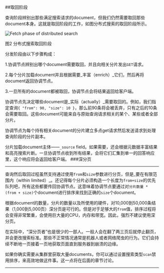 ##取回阶段

查询阶段辨别出那些满足搜索请求的document，但我们仍然需要取回那些document本身。这就是取回阶段的工作，如图分布式搜索的取回阶段所示。

![Fetch phase of distributed search](../images/elas_0902.png)

图2 分布式搜索取回阶段

分发阶段由以下步骤构成：

1.协调节点辨别出哪个document需要取回，并且向相关分片发出`GET`请求。

2.每个分片加载document并且根据需要_丰富（enrich）_它们，然后再将document返回协调节点。

3.一旦所有的document都被取回，协调节点会将结果返回给客户端。

协调节点先决定哪些document是_实际（actually）_需要取回的。例如，我们指定查询```{ "from": 90, "size": 10 }```，那么前90条将会被丢弃，只有之后的10条会需要取回。这些document可能来自与原始查询请求相关的某个、某些或者全部分片。

协调节点为每个持有相关document的分片建立多点get请求然后发送请求到处理查询阶段的分片副本。

分片加载document主体——`_source` field。如果需要，还会根据元数据丰富结果和高亮搜索片断。一旦协调节点收到所有结果，会将它们汇集到单一的回答响应里，这个响应将会返回给客户端。
###深分页
****
查询然后取回过程虽然支持通过使用`from`和`size`参数进行分页，但是_要在有限范围内（within limited）_。还记得每个分片必须构造一个长度为`from+size`的优先队列吧，所有这些都要传回协调节点。这意味着协调节点要通过对`分片数量 * (from + size)`个document进行排序来找到正确的`size`个document。

根据document的数量，分片的数量以及所使用的硬件，对10,000到50,000条结果（1,000到5,000页）深分页是可行的。但是对于足够大的`from`值，排序过程将会变得非常繁重，会使用巨大量的CPU，内存和带宽。因此，强烈不建议使用深分页。

在实际中，“深分页者”也是很少的一部人。一般人会在翻了两三页后就停止翻页，并会更改搜索标准。那些不正常情况通常是机器人或者网络爬虫的行为。它们会持续不断地一页接着一页地获取页面直到服务器到崩溃的边缘。

如果你确实需要从集群里获取大量documents，你可以通过设置搜索类型`scan`禁用排序，来高效地做这件事。这一点将在后面的章节讨论。

****







<!--
=== Fetch Phase

The query phase identifies which documents satisfy((("distributed search execution", "fetch phase")))((("fetch phase of distributed search"))) the search request, but we
still need to retrieve the documents themselves. This is the job of the fetch
phase, shown in <<img-distrib-fetch>>.

[[img-distrib-fetch]]
.Fetch phase of distributed search
image::images/elas_0902.png["Fetch Phase of distributed search"]

The distributed phase consists of the following steps:

1. The coordinating node identifies which documents need to be fetched and
   issues a multi `GET` request to the relevant shards.

2. Each shard loads the documents and _enriches_ them, if required, and then
   returns the documents to the coordinating node.

3. Once all documents have been fetched, the coordinating node returns the
   results to the client.

The coordinating node first decides which documents _actually_ need to be
fetched. For instance, if our query specified `{ "from": 90, "size": 10 }`,
the first 90 results would be discarded and only the next 10 results would
need to be retrieved. These documents may come from one, some, or all of the
shards involved in the original search request.

The coordinating node builds a <<distrib-multi-doc,multi-get request>> for
each shard that holds a pertinent document and sends the request to the same
shard copy that handled the query phase.

The shard loads the document bodies--the `_source` field--and, if
requested, enriches the results with metadata and
<<highlighting-intro,search snippet highlighting>>.
Once the coordinating node receives all results, it assembles them into a
single response that it returns to the client.

.Deep Pagination
****

The query-then-fetch process supports pagination with the `from` and `size`
parameters, but _within limits_. ((("size parameter")))((("from parameter")))((("pagination", "supported by query-then-fetch process")))((("deep paging, problems with"))) Remember that each shard must build a priority
queue of length `from + size`, all of which need to be passed back to
the coordinating node. And the coordinating node needs to sort through
`number_of_shards * (from + size)` documents in order to find the correct
`size` documents.

Depending on the size of your documents, the number of shards, and the
hardware you are using, paging 10,000 to 50,000 results (1,000 to 5,000 pages)
deep should be perfectly doable. But with big-enough `from` values, the
sorting process can become very heavy indeed, using vast amounts of CPU,
memory, and bandwidth.  For this reason, we strongly advise against deep paging.

In practice, ``deep pagers'' are seldom human anyway.  A human will stop
paging after two  or three pages and will change the search criteria. The
culprits are usually bots or web spiders that tirelessly keep fetching page
after page until your servers crumble at the knees.

If you _do_ need to fetch large numbers of docs from your cluster, you can
do so efficiently by disabling sorting with the `scan` search type,
which we discuss <<scan-scroll,later in this chapter>>.

****

-->

